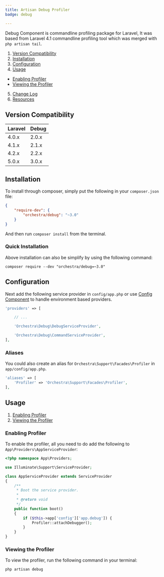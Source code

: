 ```yaml
---
title: Artisan Debug Profiler
badge: debug

---
```


Debug Component is commandline profiling package for Laravel, It was based from Laravel 4.1 commandline profiling tool which was merged with `php artisan tail`.

1. [Version Compatibility](#compatibility)
2. [Installation](#installation)
3. [Configuration](#configuration)
4. [Usage](#usage)
  - [Enabling Profiler](#enabling-profiler)
  - [Viewing the Profiler](#viewing-the-profiler)
5. [Change Log]({doc-url}/components/debug/changes#v3-0)
6. [Resources](#resources)

<a name="compatibility"></a>
## Version Compatibility

Laravel    | Debug
:----------|:----------
 4.0.x     | 2.0.x
 4.1.x     | 2.1.x
 4.2.x     | 2.2.x
 5.0.x     | 3.0.x

<a name="installation"></a>
## Installation

To install through composer, simply put the following in your `composer.json` file:

```json
{
	"require-dev": {
		"orchestra/debug": "~3.0"
	}
}
```

And then run `composer install` from the terminal.

<a name="quick-installation"></a>
### Quick Installation

Above installation can also be simplify by using the following command:

	composer require --dev "orchestra/debug=~3.0"

<a name="configuration"></a>
## Configuration

Next add the following service provider in `config/app.php` or use [Config Component]({doc-url}/components/config) to handle environment based providers.

```php
'providers' => [

	// ...

	'Orchestra\Debug\DebugServiceProvider',

	'Orchestra\Debug\CommandServiceProvider',
],
```

### Aliases

You could also create an alias for `Orchestra\Support\Facades\Profiler` in `app/config/app.php`.

```php
'aliases' => [
	'Profiler' => 'Orchestra\Support\Facades\Profiler',
],
```

<a name="usage"></a>
## Usage

1. [Enabling Profiler](#enabling-profiler)
2. [Viewing the Profiler](#viewing-the-profiler)

<a name="enabling-profiler"></a>
### Enabling Profiler

To enable the profiler, all you need to do add the following to `App\Providers\AppServiceProvider`:

```php
<?php namespace App\Providers;

use Illuminate\Support\ServiceProvider;

class AppServiceProvider extends ServiceProvider
{
	/**
	 * Boot the service provider.
	 *
	 * @return void
	 */
	public function boot()
	{
		if ($this->app['config']['app.debug']) {
			Profiler::attachDebugger();
		}
	}
}
```

<a name="viewing-the-profiler"></a>
### Viewing the Profiler

To view the profiler, run the following command in your terminal:

	php artisan debug

